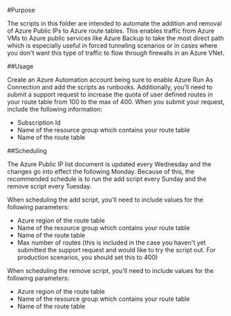 #Purpose

The scripts in this folder are intended to automate the addition and removal of Azure Public IPs to Azure route tables. This enables traffic from Azure VMs to Azure public services like Azure Backup to take the most direct path which is especially useful in forced tunneling scenarios or in cases where you don't want this type of traffic to flow through firewalls in an Azure VNet.

##Usage

Create an Azure Automation account being sure to enable Azure Run As Connection and add the scripts as runbooks. Additionally, you'll need to submit a support request to increase the quota of user defined routes in your route table from 100 to the max of 400. When you submit your request, include the following information:

* Subscription Id
* Name of the resource group which contains your route table
* Name of the route table

##Scheduling

The Azure Public IP list document is updated every Wednesday and the changes go into effect the following Monday. Because of this, the recommended schedule is to run the add script every Sunday and the remove script every Tuesday.

When scheduling the add script, you'll need to include values for the following parameters:

* Azure region of the route table
* Name of the resource group which contains your route table
* Name of the route table
* Max number of routes (this is included in the case you haven't yet submitted the support request and would like to try the script out. For production scenarios, you should set this to 400)

When scheduling the remove script, you'll need to include values for the following parameters:

* Azure region of the route table
* Name of the resource group which contains your route table
* Name of the route table